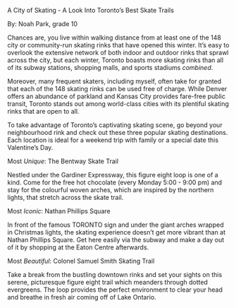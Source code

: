 A City of Skating - A Look Into Toronto’s Best Skate Trails

By: Noah Park, grade 10

Chances are, you live within walking distance from at least one of the
148 city or community-run skating rinks that have opened this winter.
It’s easy to overlook the extensive network of both indoor and outdoor
rinks that sprawl across the city, but each winter, Toronto boasts more
skating rinks than all of its subway stations, shopping malls, and
sports stadiums *combined*.

Moreover, many frequent skaters, including myself, often take for
granted that each of the 148 skating rinks can be used free of charge.
While Denver offers an abundance of parkland and Kansas City provides
fare-free public transit, Toronto stands out among world-class cities
with its plentiful skating rinks that are open to all.

To take advantage of Toronto’s captivating skating scene, go beyond your
neighbourhood rink and check out these three popular skating
destinations. Each location is ideal for a weekend trip with family or a
special date this Valentine’s Day.

Most *Unique*: The Bentway Skate Trail

Nestled under the Gardiner Expressway, this figure eight loop is one of
a kind. Come for the free hot chocolate (every Monday 5:00 - 9:00 pm)
and stay for the colourful woven arches, which are inspired by the
northern lights, that stretch across the skate trail.

Most *Iconic*: Nathan Phillips Square

In front of the famous TORONTO sign and under the giant arches wrapped
in Christmas lights, the skating experience doesn’t get more vibrant
than at Nathan Phillips Square. Get here easily via the subway and make
a day out of it by shopping at the Eaton Centre afterwards.

Most *Beautiful*: Colonel Samuel Smith Skating Trail

Take a break from the bustling downtown rinks and set your sights on
this serene, picturesque figure eight trail which meanders through
dotted evergreens. The loop provides the perfect environment to clear
your head and breathe in fresh air coming off of Lake Ontario.
